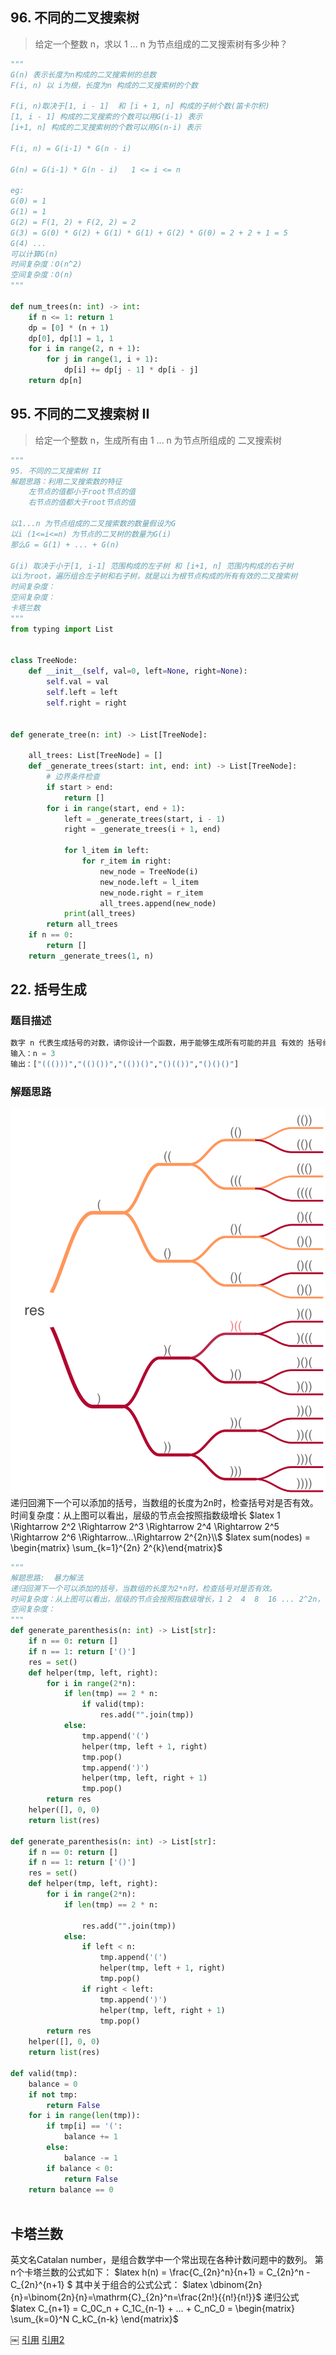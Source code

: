 
 <script type="text/x-mathjax-config">
 MathJax.Hub.Config({tex2jax: {inlineMath:[['$latex','$']]}});
 </script>
 <script type="text/javascript" src="http://cdn.mathjax.org/mathjax/latest/MathJax.js?config=TeX-AMS-MML_HTMLorMML"></script>

## 96. 不同的二叉搜索树
> 给定一个整数 n，求以 1 ... n 为节点组成的二叉搜索树有多少种？

```python
"""
G(n) 表示长度为n构成的二叉搜索树的总数
F(i, n) 以 i为根，长度为n 构成的二叉搜索树的个数

F(i, n)取决于[1, i - 1]  和 [i + 1, n] 构成的子树个数(笛卡尔积)
[1, i - 1] 构成的二叉搜索的个数可以用G(i-1) 表示
[i+1, n] 构成的二叉搜索树的个数可以用G(n-i) 表示

F(i, n) = G(i-1) * G(n - i)

G(n) = G(i-1) * G(n - i)   1 <= i <= n

eg: 
G(0) = 1
G(1) = 1
G(2) = F(1, 2) + F(2, 2) = 2
G(3) = G(0) * G(2) + G(1) * G(1) + G(2) * G(0) = 2 + 2 + 1 = 5
G(4) ...
可以计算G(n)
时间复杂度：O(n^2)
空间复杂度：O(n)
"""

def num_trees(n: int) -> int:
    if n <= 1: return 1
    dp = [0] * (n + 1)
    dp[0], dp[1] = 1, 1
    for i in range(2, n + 1):
        for j in range(1, i + 1):
            dp[i] += dp[j - 1] * dp[i - j]
    return dp[n]
```

## 95. 不同的二叉搜索树 II
> 给定一个整数 n，生成所有由 1 ... n 为节点所组成的 二叉搜索树

```python
"""
95. 不同的二叉搜索树 II
解题思路：利用二叉搜索数的特征
    左节点的值都小于root节点的值
    右节点的值都大于root节点的值

以1...n 为节点组成的二叉搜索数的数量假设为G
以i (1<=i<=n) 为节点的二叉树的数量为G(i)
那么G = G(1) + ... + G(n)

G(i) 取决于小于[1, i-1] 范围构成的左子树 和 [i+1, n] 范围内构成的右子树
以i为root，遍历组合左子树和右子树，就是以i为根节点构成的所有有效的二叉搜索树
时间复杂度：
空间复杂度：
卡塔兰数 
"""
from typing import List


class TreeNode:
    def __init__(self, val=0, left=None, right=None):
        self.val = val
        self.left = left
        self.right = right


def generate_tree(n: int) -> List[TreeNode]:

    all_trees: List[TreeNode] = []
    def _generate_trees(start: int, end: int) -> List[TreeNode]:
        # 边界条件检查
        if start > end:
            return []
        for i in range(start, end + 1):
            left = _generate_trees(start, i - 1)
            right = _generate_trees(i + 1, end)
            
            for l_item in left:
                for r_item in right:
                    new_node = TreeNode(i)
                    new_node.left = l_item
                    new_node.right = r_item
                    all_trees.append(new_node)
            print(all_trees)
        return all_trees
    if n == 0:
        return []
    return _generate_trees(1, n)
```

##  22. 括号生成
### 题目描述
```python
数字 n 代表生成括号的对数，请你设计一个函数，用于能够生成所有可能的并且 有效的 括号组合。
输入：n = 3
输出：["((()))","(()())","(())()","()(())","()()()"]
```
### 解题思路
![bracket 回溯][image-1]
递归回溯下一个可以添加的括号，当数组的长度为2n时，检查括号对是否有效。
时间复杂度：从上图可以看出，层级的节点会按照指数级增长
$latex 1 \Rightarrow 2^2 \Rightarrow  2^3 \Rightarrow  2^4 \Rightarrow 2^5 \Rightarrow 2^6  \Rightarrow...\Rightarrow 2^{2n}\\$
$latex sum(nodes) = \begin{matrix} \sum_{k=1}^{2n} 2^{k}\end{matrix}$



```python
"""
解题思路:  暴力解法
递归回溯下一个可以添加的括号，当数组的长度为2*n时，检查括号对是否有效。
时间复杂度：从上图可以看出，层级的节点会按照指数级增长，1 2  4  8  16 ... 2^2n，
空间复杂度：
"""
def generate_parenthesis(n: int) -> List[str]:
    if n == 0: return []
    if n == 1: return ['()']
    res = set()
    def helper(tmp, left, right):
        for i in range(2*n):
            if len(tmp) == 2 * n:
                if valid(tmp):
                    res.add("".join(tmp))
            else:
                tmp.append('(')
                helper(tmp, left + 1, right)
                tmp.pop()
                tmp.append(')')
                helper(tmp, left, right + 1)
                tmp.pop()
        return res
    helper([], 0, 0)
    return list(res)

def generate_parenthesis(n: int) -> List[str]:
    if n == 0: return []
    if n == 1: return ['()']
    res = set()
    def helper(tmp, left, right):
        for i in range(2*n):
            if len(tmp) == 2 * n:
               
                res.add("".join(tmp))
            else:
                if left < n:
                    tmp.append('(')
                    helper(tmp, left + 1, right)
                    tmp.pop()
                if right < left:
                    tmp.append(')')
                    helper(tmp, left, right + 1)
                    tmp.pop()
        return res
    helper([], 0, 0)
    return list(res)
         
def valid(tmp):
    balance = 0
    if not tmp:
        return False
    for i in range(len(tmp)):
        if tmp[i] == '(':
            balance += 1
        else:
            balance -= 1
        if balance < 0:
            return False
    return balance == 0
        
```

## 卡塔兰数
英文名Catalan number，是组合数学中一个常出现在各种计数问题中的数列。
第n个卡塔兰数的公式如下：
 $latex h(n) = \frac{C_{2n}^n}{n+1} = C_{2n}^n - C_{2n}^{n+1} $
其中关于组合的公式公式：
$latex \dbinom{2n}{n}=\binom{2n}{n}=\mathrm{C}_{2n}^n=\frac{2n!}{{n!}{n!}}$
递归公式
$latex C_{n+1} = C_0C_n + C_1C_{n-1} + ... + C_nC_0 = \begin{matrix} \sum_{k=0}^N C_kC_{n-k} \end{matrix}$

￼
[引用][1]
[引用2][2]

[1]:	mail.google.com/mail/u/0/#inbox
[2]:	https://brooksj.com/2019/09/23/%E5%8D%A1%E7%89%B9%E5%85%B0%E6%95%B0-Catalan-Number/

[image-1]:	../images/bracket_generate.png